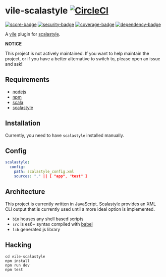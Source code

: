 # vile-scalastyle [![CircleCI](https://circleci.com/gh/forthright/vile-scalastyle.svg?style=svg&circle-token=004bffac81b98d18e7d2af91c9cf38987de69a0d)](https://circleci.com/gh/forthright/vile-scalastyle)

[![score-badge](https://vile.io/brentlintner/vile-scalastyle/badges/score?token=uFywUmzZfbg6UboLzn6R)](https://vile.io/brentlintner/vile-scalastyle) [![security-badge](https://vile.io/brentlintner/vile-scalastyle/badges/security?token=uFywUmzZfbg6UboLzn6R)](https://vile.io/brentlintner/vile-scalastyle) [![coverage-badge](https://vile.io/brentlintner/vile-scalastyle/badges/coverage?token=uFywUmzZfbg6UboLzn6R)](https://vile.io/brentlintner/vile-scalastyle) [![dependency-badge](https://vile.io/brentlintner/vile-scalastyle/badges/dependency?token=uFywUmzZfbg6UboLzn6R)](https://vile.io/brentlintner/vile-scalastyle)

A [vile](https://vile.io) plugin for [scalastyle](http://www.scalastyle.org).

**NOTICE**

This project is not actively maintained. If you want to
help maintain the project, or if you have a better
alternative to switch to, please open an issue and ask!

## Requirements

- [nodejs](http://nodejs.org)
- [npm](http://npmjs.org)
- [scala](http://php.net)
- [scalastyle](http://www.scalastyle.org)

## Installation

Currently, you need to have `scalastyle` installed manually.

## Config

```yml
scalastyle:
  config:
    path: scalastyle_config.xml
    sources: "." || [ "app", "test" ]
```

## Architecture

This project is currently written in JavaScript. Scalastyle provides
an XML CLI output that is currently used until a more ideal
option is implemented.

- `bin` houses any shell based scripts
- `src` is es6+ syntax compiled with [babel](https://babeljs.io)
- `lib` generated js library

## Hacking

    cd vile-scalastyle
    npm install
    npm run dev
    npm test
